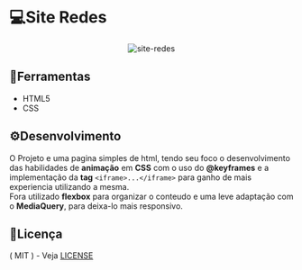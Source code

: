 # 💻Site Redes
<div align="center">
 
![site-redes](https://github.com/matheus369k/Site-Redes/assets/47065962/6a9899eb-3820-40b8-a7ae-2e7bdb1cccdc)</div>

## 🧰Ferramentas

- HTML5
- CSS

## ⚙️Desenvolvimento 

O Projeto e uma pagina simples de html, tendo seu foco o desenvolvimento das habilidades de __animação__ em __CSS__ com o uso do __@keyframes__ e a implementação da __tag__ ```<iframe>...</iframe>``` para ganho de mais experiencia utilizando a mesma.
<br>
Fora utilizado __flexbox__ para organizar o conteudo e uma leve adaptação com o __MediaQuery__, para deixa-lo mais responsivo.

## 📃Licença

( MIT ) - Veja [LICENSE](./LICENSE)
